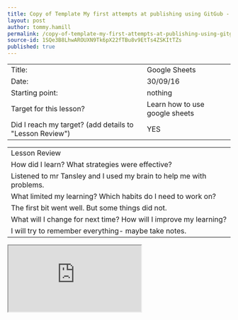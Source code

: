 ```yaml
---
title: Copy of Template My first attempts at publishing using GitGub - Tommy Hamill
layout: post
author: tommy.hamill
permalink: /copy-of-template-my-first-attempts-at-publishing-using-gitgub---tommy-hamill/
source-id: 1SQe3B8LhwAROUXN9Tk6pX22fTBu8v9EtTs4ZSKItTZs
published: true
---
```

<table>
  <tr>
    <td>Title:</td>
    <td>Google Sheets</td>
  </tr>
  <tr>
    <td>Date:</td>
    <td>30/09/16</td>
  </tr>
  <tr>
    <td>Starting point:</td>
    <td>nothing</td>
  </tr>
  <tr>
    <td>Target for this lesson?</td>
    <td>Learn how to use google sheets</td>
  </tr>
  <tr>
    <td>Did I reach my target? 
(add details to "Lesson Review")</td>
    <td>YES</td>
  </tr>
</table>


<table>
  <tr>
    <td>Lesson Review</td>
  </tr>
  <tr>
    <td>How did I learn? What strategies were effective? </td>
  </tr>
  <tr>
    <td>Listened to mr Tansley and I used my brain to help me with problems.</td>
  </tr>
  <tr>
    <td>What limited my learning? Which habits do I need to work on? </td>
  </tr>
  <tr>
    <td>The first bit went well. But some things did not.</td>
  </tr>
  <tr>
    <td>What will I change for next time? How will I improve my learning?</td>
  </tr>
  <tr>
    <td>I will try to remember everything- maybe take notes.</td>
  </tr>
</table>

<iframe src="https://docs.google.com/spreadsheets/d/12pbln3TXd4lDx2EjeMujnrAUBDmizHcQhGcLx8Pg578/pubhtml?widget=true&amp;headers=false"></iframe>
